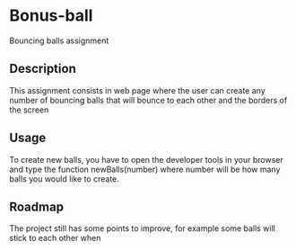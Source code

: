 # Bonus-ball
Bouncing balls assignment

## Description
This assignment consists in  web page where the user can create any number of bouncing balls that will bounce to each other and the borders of the screen

## Usage
To create new balls, you have to open the developer tools in your browser and type the function newBalls(number) where number will be how many balls you would like to create.

## Roadmap
The project still has some points to improve, for example some balls will stick to each other when
